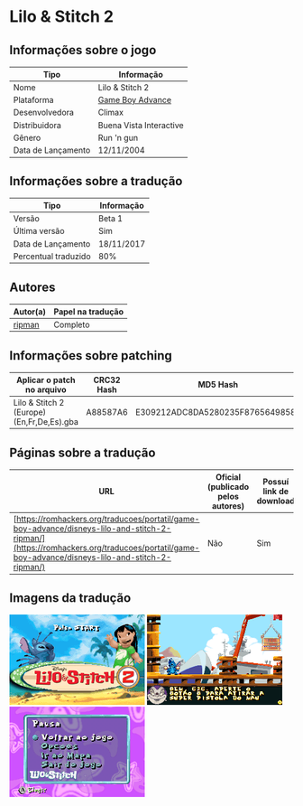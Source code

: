 # Lilo &amp; Stitch 2

## Informações sobre o jogo

| Tipo | Informação |
| ----------- | ----------- |
| Nome | Lilo &amp; Stitch 2 |
| Plataforma | [Game Boy Advance](../) |
| Desenvolvedora | Climax |
| Distribuidora | Buena Vista Interactive |
| Gênero | Run 'n gun |
| Data de Lançamento | 12/11/2004 |

## Informações sobre a tradução

| Tipo | Informação |
| ----------- | ----------- |
| Versão | Beta 1 |
| Última versão | Sim |
| Data de Lançamento | 18/11/2017 |
| Percentual traduzido | 80% |

## Autores

| Autor(a) | Papel na tradução |
| ----------- | ----------- |
| [ripman](../../../autores/ripman/) | Completo |

## Informações sobre patching

| Aplicar o patch no arquivo | CRC32 Hash | MD5 Hash |
| ----------- | ----------- | ----------- |
| Lilo &amp; Stitch 2 \(Europe\) \(En,Fr,De,Es\)\.gba | A88587A6 | E309212ADC8DA5280235F8765649858E |

## Páginas sobre a tradução

| URL | Oficial (publicado pelos autores) | Possuí link de download |
| ----------- | ----------- | ----------- |
| [https://romhackers.org/traducoes/portatil/game-boy-advance/disneys-lilo-and-stitch-2-ripman/](https://romhackers.org/traducoes/portatil/game-boy-advance/disneys-lilo-and-stitch-2-ripman/) | Não | Sim |

## Imagens da tradução

![Imagem de exemplo da tradução 1](1.png)
![Imagem de exemplo da tradução 2](2.png)
![Imagem de exemplo da tradução 3](3.png)